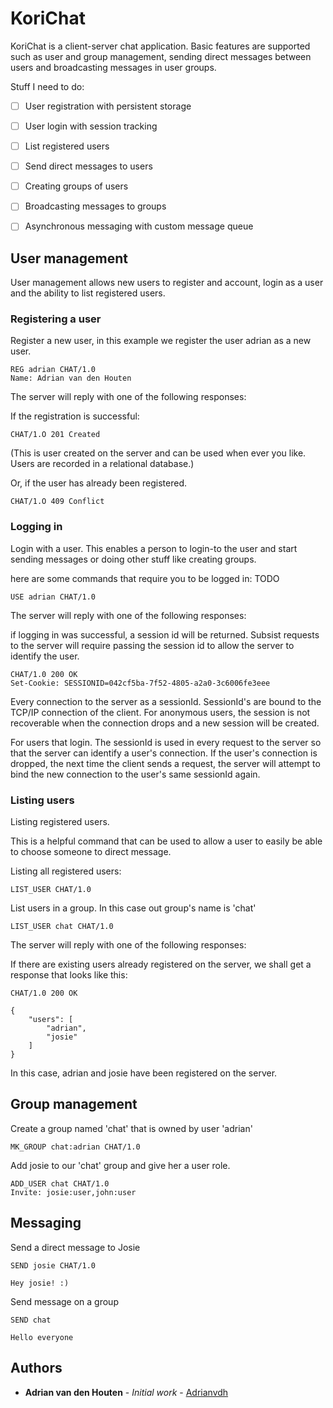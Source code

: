 # KoriChat
KoriChat is a client-server chat application. Basic features are supported such as user and
group management, sending direct messages between users and broadcasting messages in user groups.

Stuff I need to do:
- [ ] User registration with persistent storage
- [ ] User login with session tracking
- [ ] List registered users
- [ ] Send direct messages to users
- [ ] Creating groups of users
- [ ] Broadcasting messages to groups
- [ ] Asynchronous messaging with custom message queue


## User management
User management allows new users to register and account, login as a user and the ability to list registered users.

### Registering a user
Register a new user, in this example we register the user adrian as a new user.

```
REG adrian CHAT/1.0
Name: Adrian van den Houten
```

The server will reply with one of the following responses:

If the registration is successful:
```
CHAT/1.O 201 Created
```
(This is user created on the server and can be used when ever you like. Users are recorded in a relational database.)

Or, if the user has already been registered.

```
CHAT/1.O 409 Conflict
```

### Logging in
Login with a user. This enables a person to login-to the user and start sending messages or doing other
stuff like creating groups.


here are some commands that require you to be logged in:
TODO

```
USE adrian CHAT/1.0
```

The server will reply with one of the following responses:

if logging in was successful, a session id will be returned.
Subsist requests to the server will require passing the session id to allow the server to identify the user.
```
CHAT/1.0 200 OK
Set-Cookie: SESSIONID=042cf5ba-7f52-4805-a2a0-3c6006fe3eee
```
Every connection to the server as a sessionId. SessionId's are bound to the TCP/IP connection of the client.
For anonymous users, the session is not recoverable when the connection drops and a new session will be created.

For users that login. The sessionId is used in every request to the server so that the server can identify a
user's connection. If the user's connection is dropped, the next time the client sends a request, the server
will attempt to bind the new connection to the user's same sessionId again.

### Listing users
Listing registered users.

This is a helpful command that can be used to allow a user to easily be able to choose someone to direct message.

Listing all registered users:

```
LIST_USER CHAT/1.0
```
List users in a group. In this case out group's name is 'chat'
```
LIST_USER chat CHAT/1.0
```

The server will reply with one of the following responses:

If there are existing users already registered on the server, we shall get a response that looks like this:
```
CHAT/1.0 200 OK

{
    "users": [
        "adrian",
        "josie"
    ]
}
```
In this case, adrian and josie have been registered on the server.

## Group management

Create a group named 'chat' that is owned by user 'adrian'

```
MK_GROUP chat:adrian CHAT/1.0
```

Add josie to our 'chat' group and give her a user role.

```
ADD_USER chat CHAT/1.0
Invite: josie:user,john:user
```

## Messaging

Send a direct message to Josie

```
SEND josie CHAT/1.0

Hey josie! :)
```

Send message on a group
```
SEND chat

Hello everyone
```
## Authors

* **Adrian van den Houten** - *Initial work* - [Adrianvdh](https://github.com/Adrianvdh)
